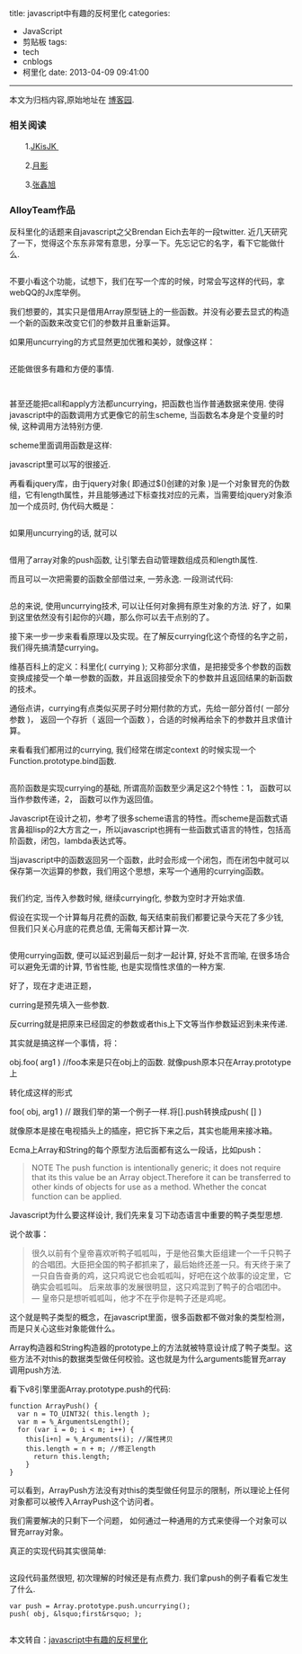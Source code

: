 title: javascript中有趣的反柯里化
categories:
  - JavaScript
  - 剪贴板
tags:
  - tech
  - cnblogs
  - 柯里化
date: 2013-04-09 09:41:00
---

<div class="history-article">本文为归档内容,原始地址在 <a href="http://www.cnblogs.com/hustskyking/archive/2013/04/09/uncurrying.html" target="_blank">博客园</a>.</div>

<h3>相关阅读</h3>
<p>　　1.<a href="http://www.cnblogs.com/jkisjk/archive/2013/01/07/2848687.html" target="_blank">JKisJK&nbsp;</a></p>
<p>　　2.<a href="http://www.silverna.org/blog/?p=211" target="_blank">月影</a></p>
<p>　　3.<a href="http://www.zhangxinxu.com/wordpress/2013/02/js-currying/" target="_blank">张鑫旭</a></p>
<h3>AlloyTeam作品</h3>
<p>反科里化的话题来自javascript之父Brendan Eich去年的一段twitter. 近几天研究了一下，觉得这个东东非常有意思，分享一下。先忘记它的名字，看下它能做什么.</p>
<p><img src="http://images.cnitblog.com/blog/387325/201312/20145419-0c4532f9dbc34beba6ef575c9b3245ff.gif" alt=""></p>
<p>不要小看这个功能，试想下，我们在写一个库的时候，时常会写这样的代码，拿webQQ的Jx库举例。<span id="more-4304"></span></p>
<p><img src="http://images.cnitblog.com/blog/387325/201312/20145432-f862f0d75f8c4998964014bb62392d56.gif" alt="">我们想要的，其实只是借用Array原型链上的一些函数。并没有必要去显式的构造一个新的函数来改变它们的参数并且重新运算。</p>
<p>如果用uncurrying的方式显然更加优雅和美妙，就像这样：</p>
<p><img src="http://images.cnitblog.com/blog/387325/201312/20145438-8d1d7b65b24c467eb7775991d66ccbaa.gif" alt=""></p>
<p>还能做很多有趣和方便的事情.</p>
<p><img src="http://images.cnitblog.com/blog/387325/201312/20145444-329bcaa1a1d74f3a9482a5ba21c4aafd.jpg" alt=""></p>
<p><img src="http://images.cnitblog.com/blog/387325/201312/20145453-21aa5b1218734c2a91ab88b23bfc649b.jpg" alt=""></p>
<p>甚至还能把call和apply方法都uncurrying，把函数也当作普通数据来使用. 使得javascript中的函数调用方式更像它的前生scheme, 当函数名本身是个变量的时候, 这种调用方法特别方便.</p>
<p>scheme里面调用函数是这样:<img src="http://images.cnitblog.com/blog/387325/201312/20145500-f54106662e67418ba605afdd064de16e.jpg" alt=""></p>
<p>javascript里可以写的很接近.<img src="http://images.cnitblog.com/blog/387325/201312/20145506-cc554a4bcd0e46fd98cf67e9c8087193.jpg" alt=""></p>
<p>再看看jquery库，由于jquery对象( 即通过$()创建的对象 )是一个对象冒充的伪数组，它有length属性，并且能够通过下标查找对应的元素，当需要给jquery对象添加一个成员时, 伪代码大概是：</p>
<p><img src="http://images.cnitblog.com/blog/387325/201312/20145559-013d59c9fdab4eb9b7e7876333e96348.gif" alt=""></p>
<p>如果用uncurrying的话, 就可以</p>
<p><img src="http://images.cnitblog.com/blog/387325/201312/20145610-7c99ecca127e4b70b5d211bd168df3fa.gif" alt=""></p>
<p>借用了array对象的push函数, 让引擎去自动管理数组成员和length属性.</p>
<p>而且可以一次把需要的函数全部借过来, 一劳永逸. 一段测试代码:</p>
<p><img src="http://images.cnitblog.com/blog/387325/201312/20145617-d1f0c7438fba4e6eb0d0ad663ad021eb.gif" alt=""></p>
<p>总的来说, 使用uncurrying技术, 可以让任何对象拥有原生对象的方法. 好了，如果到这里依然没有引起你的兴趣，那么你可以去干点别的了。</p>
<p>接下来一步一步来看看原理以及实现。在了解反currying化这个奇怪的名字之前，我们得先搞清楚currying。</p>
<p>维基百科上的定义：科里化( currying ); 又称部分求值，是把接受多个参数的函数变换成接受一个单一参数的函数，并且返回接受余下的参数并且返回结果的新函数的技术。</p>
<p>通俗点讲，currying有点类似买房子时分期付款的方式，先给一部分首付( 一部分参数 )， 返回一个存折（ 返回一个函数 ），合适的时候再给余下的参数并且求值计算。</p>
<p>来看看我们都用过的currying, 我们经常在绑定context 的时候实现一个Function.prototype.bind函数.</p>
<p><img src="http://images.cnitblog.com/blog/387325/201312/20145625-f26f1779a1fe48a2a4bf6dedddd7c1b6.gif" alt=""></p>
<p>高阶函数是实现currying的基础, 所谓高阶函数至少满足这2个特性：1， 函数可以当作参数传递，2， 函数可以作为返回值。</p>
<p>Javascript在设计之初，参考了很多scheme语言的特性。而scheme是函数式语言鼻祖lisp的2大方言之一，所以javascript也拥有一些函数式语言的特性，包括高阶函数，闭包，lambda表达式等。</p>
<p>当javascript中的函数返回另一个函数，此时会形成一个闭包，而在闭包中就可以保存第一次运算的参数，我们用这个思想，来写一个通用的currying函数。</p>
<p><img src="http://images.cnitblog.com/blog/387325/201312/20145636-997da99667814abfbc92d91c565ccee2.gif" alt=""></p>
<p>我们约定, 当传入参数时候, 继续currying化, 参数为空时才开始求值.</p>
<p>假设在实现一个计算每月花费的函数, 每天结束前我们都要记录今天花了多少钱, 但我们只关心月底的花费总值, 无需每天都计算一次.</p>
<p><img src="http://images.cnitblog.com/blog/387325/201312/20145643-7b5112ed6a4b44a6806543e3cf2e0863.gif" alt=""></p>
<p>使用currying函数, 便可以延迟到最后一刻才一起计算, 好处不言而喻, 在很多场合可以避免无谓的计算, 节省性能, 也是实现惰性求值的一种方案.</p>
<p>好了，现在才走进正题，</p>
<p>curring是预先填入一些参数.</p>
<p>反curring就是把原来已经固定的参数或者this上下文等当作参数延迟到未来传递.</p>
<p>其实就是搞这样一个事情，将：</p>
<p>obj.foo( arg1 ) //foo本来是只在obj上的函数. 就像push原本只在Array.prototype上</p>
<p>转化成这样的形式</p>
<p>foo( obj, arg1 ) // 跟我们举的第一个例子一样.将[].push转换成push( [] )</p>
<p>就像原本是接在电视插头上的插座，把它拆下来之后，其实也能用来接冰箱。</p>
<p>Ecma上Array和String的每个原型方法后面都有这么一段话，比如push：</p>
<blockquote>
<p>NOTE The push function is intentionally generic; it does not require that its this value be an Array object.Therefore it can be transferred to other kinds of objects for use as a method. Whether the concat function can be applied.</p>

</blockquote>
<p>Javascript为什么要这样设计, 我们先来复习下动态语言中重要的鸭子类型思想.</p>
<p>说个故事：</p>
<blockquote>
<p>很久以前有个皇帝喜欢听鸭子呱呱叫，于是他召集大臣组建一个一千只鸭子的合唱团。大臣把全国的鸭子都抓来了，最后始终还差一只。有天终于来了一只自告奋勇的鸡，这只鸡说它也会呱呱叫，好吧在这个故事的设定里，它确实会呱呱叫。 后来故事的发展很明显，这只鸡混到了鸭子的合唱团中。&mdash; 皇帝只是想听呱呱叫，他才不在乎你是鸭子还是鸡呢。</p>

</blockquote>
<p>这个就是鸭子类型的概念，在javascript里面，很多函数都不做对象的类型检测，而是只关心这些对象能做什么。</p>
<p>Array构造器和String构造器的prototype上的方法就被特意设计成了鸭子类型。这些方法不对this的数据类型做任何校验。这也就是为什么arguments能冒充array调用push方法.</p>
<p>看下v8引擎里面Array.prototype.push的代码:</p>

```
function ArrayPush() {
  var n = TO_UINT32( this.length );
  var m = %_ArgumentsLength();
  for (var i = 0; i < m; i++) {
    this[i+n] = %_Arguments(i); //属性拷贝
    this.length = n + m; //修正length
      return this.length;
    }
}

```

<p>可以看到，ArrayPush方法没有对this的类型做任何显示的限制，所以理论上任何对象都可以被传入ArrayPush这个访问者。</p>
<p>我们需要解决的只剩下一个问题， 如何通过一种通用的方式来使得一个对象可以冒充array对象。</p>
<p>真正的实现代码其实很简单:</p>
<p><img src="http://images.cnitblog.com/blog/387325/201312/20145653-2d027437a9b546aaad15caa9dbed2672.gif" alt=""></p>
<p>这段代码虽然很短, 初次理解的时候还是有点费力. 我们拿push的例子看看它发生了什么.</p>

```
var push = Array.prototype.push.uncurrying();
push( obj, &lsquo;first&rsquo; );

```

<p><img src="http://images.cnitblog.com/blog/387325/201312/20145700-432ff23c4d42442abcdadf7777586aa4.gif" alt=""></p>
<p>本文转自：<a class="blogTitle btitle" title="javascript中有趣的反柯里化" href="http://www.alloyteam.com/2012/12/4304/" rel="bookmark">javascript中有趣的反柯里化</a></p>

